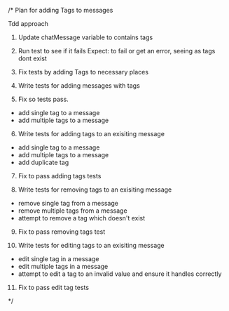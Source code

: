 /* Plan for adding Tags to messages

Tdd approach

1) Update chatMessage variable to contains tags

2) Run test to see if it fails
Expect: to fail or get an error, seeing as tags dont exist 

3) Fix tests by adding Tags to necessary places 

4) Write tests for adding messages with tags

5) Fix so tests pass. 
- add single tag to a message
- add multiple tags to a message

6) Write tests for adding tags to an exisiting message
- add single tag to a message
- add multiple tags to a message
- add duplicate tag

7) Fix to pass adding tags tests

8) Write tests for removing tags to an exisiting message
- remove single tag from a message
- remove multiple tags from a message 
- attempt to remove a tag which doesn't exist

9) Fix to pass removing tags test

10) Write tests for editing tags to an exisiting message
- edit single tag in a message
- edit multiple tags in a message
- attempt to edit a tag to an invalid value and ensure it handles correctly 

11) Fix to pass edit tag tests


*/
